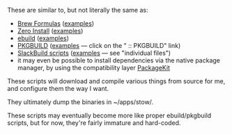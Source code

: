 These are similar to, but not literally the same as:

* [Brew Formulas](https://github.com/mxcl/homebrew/wiki/Formula-Cookbook) ([examples](https://github.com/mxcl/homebrew/tree/master/Library/Formula/))
* [Zero Install](http://0install.net/) ([examples](http://roscidus.com/0mirror/))
* [ebuild](http://en.wikipedia.org/wiki/Ebuild) ([examples](http://gentoo-portage.com/Newest))
* [PKGBUILD](http://en.wikipedia.org/wiki/Arch_Linux#Arch_User_Repository) ([examples](http://aur.archlinux.org/packages.php) — click on the " :: PKGBUILD" link)
* [SlackBuild scripts](http://www.slackwiki.com/SlackBuild_Scripts) ([examples](http://www.slackbuilds.org/repository/13.37/development/) — see "individual files")
* it may even be possible to install dependencies via the native package manager, by using the compatibility layer [PackageKit](http://www.packagekit.org/pk-users.html)

These scripts will download and compile various things from source for me, and configure them the way I want.

They ultimately dump the binaries in ~/apps/stow/.

These scripts may eventually become more like proper ebuild/pkgbuild scripts, but for now, they're fairly immature and hard-coded.
